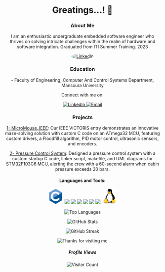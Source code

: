 <h1 align="center"> Greatings...! 👋</h1>



<h3 align="center">About Me</h3>
<p align="center">
I am an enthusiastic undergraduate embedded software engineer who thrives on solving intricate challenges within the realm of hardware and software integration. Graduated from ITI Summer Training. 2023</p>
<p align="center">
  <a href="https://drive.google.com/file/d/1FHzGzQ7ZWEpXIZI0GVDZFGVppux-pYmN/view?usp=drivesdk" target="_blank">
    <img src="https://t4.ftcdn.net/jpg/01/39/63/93/240_F_139639360_yAYrWZLtsFkXM7SNvA3umilbAHs9EnC2.jpg" alt="LinkedIn" height="60" width="60" style="border-radius: 50%;" />
  </a>
</p>

<h3 align="center">Education</h3>
<p align="center">
  - Faculty of Engineering, Computer And Control Systems Department, Mansoura University
</p>
<p align="center">
  Connect with me on:
</p>
<p align="center">
  <a href="https://linkedin.com/in/hady-abdelhady-b540231a7/" target="_blank">
    <img src="https://raw.githubusercontent.com/rahuldkjain/github-profile-readme-generator/master/src/images/icons/Social/linked-in-alt.svg" alt="LinkedIn" height="30" width="40" />
  </a>
  <a href="mailto:hady011200@gmail.com" target="_blank">
    <img src="https://img.icons8.com/color/48/000000/gmail.png" alt="Email" height="30" width="40" />
  </a>
</p>
<h3 align="center">Projects</h3>
<p align="center">
  <a href="https://github.com/HadyAbdelhady/MicroMouse_IEEE">1- MicroMouse_IEEE</a>: Our IEEE VICTORIS entry demonstrates an innovative maze-solving solution with custom C code on an ATmega32 MCU, featuring custom drivers, a Floodfill algorithm, PID motor control, ultrasonic sensors, and encoders.
</p>
<p align="center">
  <a href="https://github.com/HadyAbdelhady/embedded-deploma/tree/main/first%20term%20projects/Pressure%20Control%20System">2- Pressure Control System</a>:  Designed a pressure control system with a custom startup C code, linker script, makefile, and UML diagrams for STM32F103C6 MCU, alerting the crew with a 60-second alarm when cabin pressure exceeds 20 bars.
</p>

<h4 align="center">Languages and Tools:</h4>
<p align="center">
  <code><img height="50" src="https://raw.githubusercontent.com/devicons/devicon/master/icons/c/c-original.svg"></code>
    <code><img height="50" src="https://upload.wikimedia.org/wikipedia/commons/1/18/ISO_C%2B%2B_Logo.svg"></code>
    <code><img height="50" src="https://upload.wikimedia.org/wikipedia/commons/thumb/c/c3/Python-logo-notext.svg/800px-Python-logo-notext.svg.png"></code>
  <code><img height="50" src="https://www.vectorlogo.zone/logos/git-scm/git-scm-icon.svg"></code>
  <code><img height="50" src="https://user-images.githubusercontent.com/674621/71187801-14e60a80-2280-11ea-94c9-e56576f76baf.png"></code>
  <code><img height="50" src="https://upload.wikimedia.org/wikipedia/commons/thumb/6/69/Notepad%2B%2B_Logo.svg/2367px-Notepad%2B%2B_Logo.svg.png"></code>
  <code><img height="50" src="https://www.devopsschool.com/trainer/assets/images/makefiles-logo.png"></code>
  <code><img height="50" src="https://raw.githubusercontent.com/devicons/devicon/master/icons/linux/linux-original.svg"></code>
</p>

<p align="center">
  <img src="https://github-readme-stats.vercel.app/api/top-langs?username=HadyAbdelhady&show_icons=true&locale=en&layout=compact" alt="Top Languages" />
</p>

<p align="center">
  <img src="https://github-readme-stats.vercel.app/api?username=HadyAbdelhady&show_icons=true&locale=en" alt="GitHub Stats" />
</p>

<p align="center">
  <img src="https://github-readme-streak-stats.herokuapp.com/?user=HadyAbdelhady" alt="GitHub Streak" />
</p>

<div align="center">
  <img height="120" alt="Thanks for visiting me" width="100%" src="https://raw.githubusercontent.com/BrunnerLivio/brunnerlivio/master/images/marquee.svg" />
  <br />
</div>

<h5 align="center">Profile Views</h5>
<div align="center">
  <img src="https://profile-counter.glitch.me/HadyAbdelhady/count.svg" alt="Visitor Count" />
</div>
